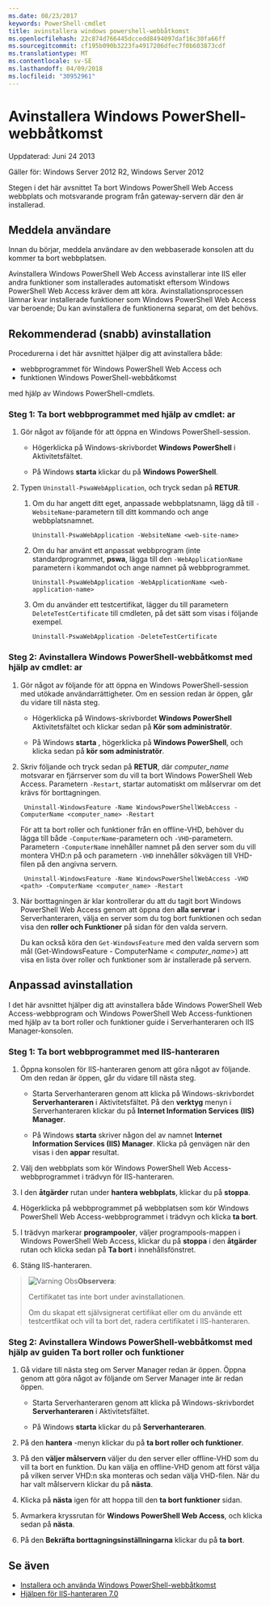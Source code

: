 ```yaml
---
ms.date: 08/23/2017
keywords: PowerShell-cmdlet
title: avinstallera windows powershell-webbåtkomst
ms.openlocfilehash: 22c874d766445dccedd8494097daf16c30fa66ff
ms.sourcegitcommit: cf195b090b3223fa4917206dfec7f0b603873cdf
ms.translationtype: MT
ms.contentlocale: sv-SE
ms.lasthandoff: 04/09/2018
ms.locfileid: "30952961"
---
```

# <a name="uninstall-windows-powershell-web-access"></a>Avinstallera Windows PowerShell-webbåtkomst

Uppdaterad: Juni 24 2013

Gäller för: Windows Server 2012 R2, Windows Server 2012

Stegen i det här avsnittet Ta bort Windows PowerShell Web Access webbplats och motsvarande program från gateway-servern där den är installerad.

## <a name="notify-users"></a>Meddela användare

Innan du börjar, meddela användare av den webbaserade konsolen att du kommer ta bort webbplatsen.

Avinstallera Windows PowerShell Web Access avinstallerar inte IIS eller andra funktioner som installerades automatiskt eftersom Windows PowerShell Web Access kräver dem att köra.
Avinstallationsprocessen lämnar kvar installerade funktioner som Windows PowerShell Web Access var beroende; Du kan avinstallera de funktionerna separat, om det behövs.

## <a name="recommended-quick-uninstallation"></a>Rekommenderad (snabb) avinstallation

Procedurerna i det här avsnittet hjälper dig att avinstallera både:

- webbprogrammet för Windows PowerShell Web Access och
- funktionen Windows PowerShell-webbåtkomst

med hjälp av Windows PowerShell-cmdlets.

### <a name="step-1-delete-the-web-application-using-cmdlets"></a>Steg 1: Ta bort webbprogrammet med hjälp av cmdlet: ar

1. Gör något av följande för att öppna en Windows PowerShell-session.

    -   Högerklicka på Windows-skrivbordet **Windows PowerShell** i Aktivitetsfältet.

    -   På Windows **starta** klickar du på **Windows PowerShell**.

2. Typen `Uninstall-PswaWebApplication`, och tryck sedan på **RETUR**.
   1. Om du har angett ditt eget, anpassade webbplatsnamn, lägg då till `-WebsiteName`-parametern till ditt kommando och ange webbplatsnamnet.

        `Uninstall-PswaWebApplication -WebsiteName <web-site-name>`
   1. Om du har använt ett anpassat webbprogram (inte standardprogrammet, **pswa**, lägga till den `-WebApplicationName` parametern i kommandot och ange namnet på webbprogrammet.

        `Uninstall-PswaWebApplication -WebApplicationName <web-application-name>`
   1. Om du använder ett testcertifikat, lägger du till parametern `DeleteTestCertificate` till cmdleten, på det sätt som visas i följande exempel.

        `Uninstall-PswaWebApplication -DeleteTestCertificate`

### <a name="step-2-uninstall-windows-powershell-web-access-using-cmdlets"></a>Steg 2: Avinstallera Windows PowerShell-webbåtkomst med hjälp av cmdlet: ar

1. Gör något av följande för att öppna en Windows PowerShell-session med utökade användarrättigheter. Om en session redan är öppen, går du vidare till nästa steg.

    -   Högerklicka på Windows-skrivbordet **Windows PowerShell** Aktivitetsfältet och klickar sedan på **Kör som administratör**.

    -   På Windows **starta** , högerklicka på **Windows PowerShell**, och klicka sedan på **kör som administratör**.

1. Skriv följande och tryck sedan på **RETUR**, där *computer_name* motsvarar en fjärrserver som du vill ta bort Windows PowerShell Web Access. Parametern `-Restart`, startar automatiskt om målservrar om det krävs för borttagningen.

        Uninstall-WindowsFeature -Name WindowsPowerShellWebAccess -ComputerName <computer_name> -Restart

    För att ta bort roller och funktioner från en offline-VHD, behöver du lägga till både `-ComputerName`-parametern och `-VHD`-parametern. Parametern `-ComputerName` innehåller namnet på den server som du vill montera VHD:n på och parametern `-VHD` innehåller sökvägen till VHD-filen på den angivna servern.

        Uninstall-WindowsFeature -Name WindowsPowerShellWebAccess -VHD <path> -ComputerName <computer_name> -Restart

1. När borttagningen är klar kontrollerar du att du tagit bort Windows PowerShell Web Access genom att öppna den **alla servrar** i Serverhanteraren, välja en server som du tog bort funktionen och sedan visa den **roller och Funktioner** på sidan för den valda servern.

    Du kan också köra den `Get-WindowsFeature` med den valda servern som mål (Get-WindowsFeature - ComputerName &lt; *computer_name*&gt;) att visa en lista över roller och funktioner som är installerade på servern.

## <a name="custom-uninstallation"></a>Anpassad avinstallation

I det här avsnittet hjälper dig att avinstallera både Windows PowerShell Web Access-webbprogram och Windows PowerShell Web Access-funktionen med hjälp av ta bort roller och funktioner guide i Serverhanteraren och IIS Manager-konsolen.

### <a name="step-1-delete-the-web-application-using-iis-manager"></a>Steg 1: Ta bort webbprogrammet med IIS-hanteraren


1. Öppna konsolen för IIS-hanteraren genom att göra något av följande. Om den redan är öppen, går du vidare till nästa steg.

    -   Starta Serverhanteraren genom att klicka på Windows-skrivbordet **Serverhanteraren** i Aktivitetsfältet. På den **verktyg** menyn i Serverhanteraren klickar du på **Internet Information Services (IIS) Manager**.

    -   På Windows **starta** skriver någon del av namnet **Internet Information Services (IIS) Manager**. Klicka på genvägen när den visas i den **appar** resultat.

1. Välj den webbplats som kör Windows PowerShell Web Access-webbprogrammet i trädvyn för IIS-hanteraren.

1. I den **åtgärder** rutan under **hantera webbplats**, klickar du på **stoppa**.

1. Högerklicka på webbprogrammet på webbplatsen som kör Windows PowerShell Web Access-webbprogrammet i trädvyn och klicka **ta bort**.

1. I trädvyn markerar **programpooler**, väljer programpools-mappen i Windows PowerShell Web Access, klickar du på **stoppa** i den **åtgärder** rutan och klicka sedan på  **Ta bort** i innehållsfönstret.

1. Stäng IIS-hanteraren.

> ![Varning Obs](images/SecurityNote.jpeg)**Observera**:
>
> Certifikatet tas inte bort under avinstallationen.
>
> Om du skapat ett självsignerat certifikat eller om du använde ett testcertfikat och vill ta bort det, radera certifikatet i IIS-hanteraren.

### <a name="step-2-uninstall-windows-powershell-web-access-using-the-remove-roles-and-features-wizard"></a>Steg 2: Avinstallera Windows PowerShell-webbåtkomst med hjälp av guiden Ta bort roller och funktioner

1. Gå vidare till nästa steg om Server Manager redan är öppen. Öppna genom att göra något av följande om Server Manager inte är redan öppen.

    -   Starta Serverhanteraren genom att klicka på Windows-skrivbordet **Serverhanteraren** i Aktivitetsfältet.

    -   På Windows **starta** klickar du på **Serverhanteraren**.

1. På den **hantera** -menyn klickar du på **ta bort roller och funktioner**.

1. På den **väljer målservern** väljer du den server eller offline-VHD som du vill ta bort en funktion. Du kan välja en offline-VHD genom att först välja på vilken server VHD:n ska monteras och sedan välja VHD-filen. När du har valt målservern klickar du på **nästa**.

1. Klicka på **nästa** igen för att hoppa till den **ta bort funktioner** sidan.

1. Avmarkera kryssrutan för **Windows PowerShell Web Access**, och klicka sedan på **nästa**.

1. På den **Bekräfta borttagningsinställningarna** klickar du på **ta bort**.

## <a name="see-also"></a>Se även

- [Installera och använda Windows PowerShell-webbåtkomst](install-and-use-windows-powershell-web-access.md)
- [Hjälpen för IIS-hanteraren 7.0](https://technet.microsoft.com/library/cc732664.aspx)